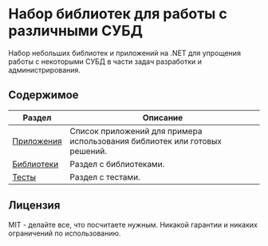 # Набор библиотек для работы с различными СУБД

Набор небольших библиотек и приложений на .NET для упрощения работы с некоторыми СУБД в части задач разработки и администрирования.

## Содержимое

| Раздел                       | Описание                                                                   |
|------------------------------|----------------------------------------------------------------------------|
| [Приложения](Apps/README.md) | Список приложений для примера использования библиотек или готовых решений. |
| [Библиотеки](Libs/Readme.md) | Раздел с библиотеками.                                                     |
| [Тесты](Tests/README.md)     | Раздел с тестами.                                                          | 

## Лицензия

MIT - делайте все, что посчитаете нужным. Никакой гарантии и никаких ограничений по использованию.

